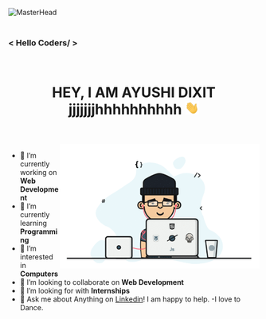 ![MasterHead](https://1.bp.blogspot.com/-7A4WynwLsMw/XbBpCXG8fHI/AAAAAAAAMt4/uOa1bpLskYgrwGbllhSu2SDj_Mig8SXJQCLcBGAsYHQ/s1600/2000_600px.gif)
### <br><  Hello Coders/ ><br> 

<h1 align="center">
  <a target="_blank">
  
  </a>
 <br> HEY, I AM AYUSHI DIXIT<br>jjjjjjjhhhhhhhhhh
  <a target="_blank">
    <img src="https://github.com/Angryl/GitHub-tutorials/blob/main/gif/Hi.gif"width="28px" />
    
  </a>
</h1>

<br/>
<br/>
<a target="_blank">
  <img align="right" height="250" width="400" alt="GIF" src="https://github.com/Angryl/GitHub-tutorials/blob/main/gif/image.gif">
</a>

- 🔭 I’m currently working on **Web Development**
- 🌱 I’m currently learning **Programming**
- 👀 I’m interested in **Computers**
- 👯 I’m looking to collaborate on **Web Development**
- 🤔 I’m looking for with **Internships**
- 💬 Ask me about Anything on [Linkedin](https://www.linkedin.com/in/ayushidixit888/)! I am happy to help.
-I love to Dance.

